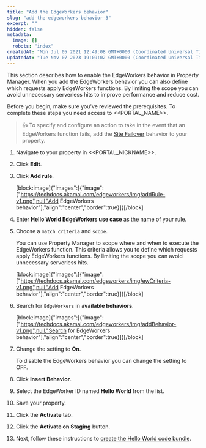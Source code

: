```yaml
---
title: "Add the EdgeWorkers behavior"
slug: "add-the-edgeworkers-behavior-3"
excerpt: ""
hidden: false
metadata: 
  image: []
  robots: "index"
createdAt: "Mon Jul 05 2021 12:49:08 GMT+0000 (Coordinated Universal Time)"
updatedAt: "Tue Nov 07 2023 19:09:02 GMT+0000 (Coordinated Universal Time)"
---
```

This section describes how to enable the EdgeWorkers behavior in Property Manager. When you add the EdgeWorkers behavior you can also define which requests apply EdgeWorkers functions. By limiting the scope you can avoid unnecessary serverless hits to improve performance and reduce cost.

Before you begin, make sure you've reviewed the prerequisites. To complete these steps you need access to <<PORTAL_NAME>>.

> 👍 To specify and configure an action to take in the event that an EdgeWorkers function fails, add the [Site Failover](doc:site-failover) behavior to your property.

1. Navigate to your property in <<PORTAL_NICKNAME>>.

2. Click **Edit**.

3. Click **Add rule**.

   [block:image]{"images":[{"image":["https://techdocs.akamai.com/edgeworkers/img/addRule-v1.png",null,"Add EdgeWorkers behavior"],"align":"center","border":true}]}[/block]

4. Enter **Hello World EdgeWorkers use case** as the name of your rule.

5. Choose a `match criteria` and `scope`.

   You can use Property Manager to scope where and when to execute the EdgeWorkers function. This criteria allows you to define which requests apply EdgeWorkers functions. By limiting the scope you can avoid unnecessary serverless hits.

   [block:image]{"images":[{"image":["https://techdocs.akamai.com/edgeworkers/img/ewCriteria-v1.png",null,"Add EdgeWorkers behavior"],"align":"center","border":true}]}[/block]

6. Search for `EdgeWorkers` in **available behaviors**.

   [block:image]{"images":[{"image":["https://techdocs.akamai.com/edgeworkers/img/addBehavior-v1.png",null,"Search for EdgeWorkers behavior"],"align":"center","border":true}]}[/block]

7. Change the setting to **On**.

   To disable the EdgeWorkers behavior you can change the setting to OFF. 

8. Click **Insert Behavior**.

9. Select the EdgeWorker ID named **Hello World** from the list.

10. Save your property.

11. Click the **Activate** tab.

12. Click the **Activate on Staging** button.

13. Next, follow these instructions to [create the Hello World code bundle](doc:create-the-hello-world-code-bundle-3).
